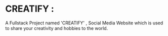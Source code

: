 # CREATIFY :

A Fullstack Project named 'CREATIFY' , Social Media Website which is used to share your creativity and hobbies to the world.


